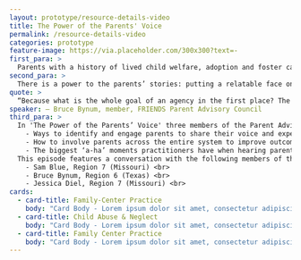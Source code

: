```yaml
---
layout: prototype/resource-details-video
title: The Power of the Parents' Voice
permalink: /resource-details-video
categories: prototype
feature-image: https://via.placeholder.com/300x300?text=-
first_para: >
  Parents with a history of lived child welfare, adoption and foster care experience can be valuable resources for agencies and practitioners when developing or reviewing systems and programs. The parent experience also can help communicate the importance and impact of services when approaching legislators and policy makers.
second_para: >
  There is a power to the parents’ stories: putting a relatable face on the impacts child welfare services can have on families. Understanding the impacts can support greater quality improvement, remove barriers, and help agencies shift to a family-centered approach. The FRIENDS National Center for Community-Based Child Abuse Prevention established a Parent Advisory Council to provide program direction and guidance. Council members share their experience through a variety of touchpoints to practitioners, legislators, and families.
quote: >
  “Because what is the whole goal of an agency in the first place? The goal is to be able to help the family… And what better way to help the family than empower the parent to have an equal partner voice?”
speaker: — Bruce Bynum, member, FRIENDS Parent Advisory Council
third_para: >
  In 'The Power of the Parents’ Voice' three members of the Parent Advisory Council provide guidance for agencies regarding. <br>
    - Ways to identify and engage parents to share their voice and experience <br>
    - How to involve parents across the entire system to improve outcomes <br>
    - The biggest ‘a-ha’ moments practitioners have when hearing parent’s stories for the first time <br>
  This episode features a conversation with the following members of the Parent Advisory Council <br>
    - Sam Blue, Region 7 (Missouri) <br>
    - Bruce Bynum, Region 6 (Texas) <br>
    - Jessica Diel, Region 7 (Missouri) <br>
cards:
  - card-title: Family-Center Practice
    body: "Card Body - Lorem ipsum dolor sit amet, consectetur adipiscing elit, sed do eiusmod tempor incididunt ut labore et dolore magna aliqua. "
  - card-title: Child Abuse & Neglect
    body: "Card Body - Lorem ipsum dolor sit amet, consectetur adipiscing elit, sed do eiusmod tempor incididunt ut labore et dolore magna aliqua. "
  - card-title: Family Center Practice
    body: "Card Body - Lorem ipsum dolor sit amet, consectetur adipiscing elit, sed do eiusmod tempor incididunt ut labore et dolore magna aliqua. "
---
```

